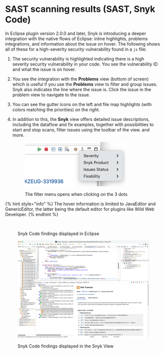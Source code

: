 # SAST scanning results (SAST, Snyk Code)

In Eclipse plugin version 2.0.0 and later, Snyk is introducing a deeper integration with the native flows of Eclipse: inline highlights, problems integrations, and information about the issue on hover. The following shows all of these for a high-severity security vulnerability found in a `js` file:

1. The security vulnerability is highlighted indicating there is a high severity security vulnerability in your code. You see the vulnerability ID and what the issue is on hover.
2. You see the integration with the **Problems** view (bottom of screen) which is useful if you use the **Problems** view to filter and group issues. Snyk also indicates the line where the issue is. Click the issue in the problem view to navigate to the issue.
3. You can see the gutter icons on the left and file map highlights (with colors matching the priorities) on the right.
4.  In addition to this, the **Snyk** view offers detailed issue descriptions, including the dataflow and fix examples, together with possibilities to start and stop scans, filter issues using the toolbar of the view. and more.&#x20;

    <figure><img src="../../../.gitbook/assets/image (643).png" alt=""><figcaption><p>The filter menu opens when clicking on the 3 dots</p></figcaption></figure>

{% hint style="info" %}
The hover information is limited to JavaEditor and GenericEditor, the latter being the default editor for plugins like Wild Web Developer.
{% endhint %}

<figure><img src="../../../.gitbook/assets/image (122) (1) (1) (1) (1) (1) (1) (1) (1) (2) (1).png" alt=""><figcaption><p>Snyk Code findings displayed in Eclipse</p></figcaption></figure>

<figure><img src="../../../.gitbook/assets/image (645).png" alt=""><figcaption><p>Snyk Code findings displayed in the Snyk View</p></figcaption></figure>
